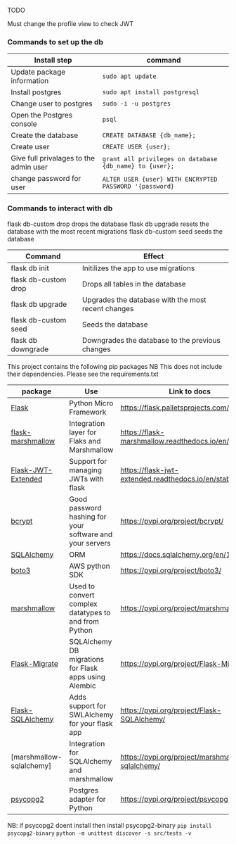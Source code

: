 TODO

Must change the profile view to check JWT

### Commands to set up the db

| Install step                           | command                                                 |
| -------------------------------------- | ------------------------------------------------------- |
| Update package information             | `sudo apt update`                                       |
| Install postgres                       | `sudo apt install postgresql`                           |
| Change user to postgres                | `sudo -i -u postgres`                                   |
| Open the Postgres console              | `psql`                                                  |
| Create the database                    | `CREATE DATABASE {db_name};`                            |
| Create user                            | `CREATE USER {user};`                                   |
| Give full privalages to the admin user | `grant all privileges on database {db_name} to {user};` |
| change password for user               | `ALTER USER {user} WITH ENCRYPTED PASSWORD '{password}` |

### Commands to interact with db

flask db-custom drop drops the database
flask db upgrade resets the database with the most recent migrations
flask db-custom seed seeds the database

| Command              | Effect                                             |
| -------------------- | -------------------------------------------------- |
| flask db init        | Initilizes the app to use migrations               |
| flask db-custom drop | Drops all tables in the database                   |
| flask db upgrade     | Upgrades the database with the most recent changes |
| flask db-custom seed | Seeds the database                                 |
| flask db downgrade   | Downgrades the database to the previous changes    |

This project contains the following pip packages
NB This does not include their dependencies. Please see the requirements.txt

| package                  | Use                                                      | Link to docs                                         |
| ------------------------ | -------------------------------------------------------- | ---------------------------------------------------- |
| [Flask]()                | Python Micro Framework                                   | https://flask.palletsprojects.com/en/1.1.x/          |
| [flask-marshmallow]()    | Integration layer for Flaks and Marshmallow              | https://flask-marshmallow.readthedocs.io/en/latest/  |
| [Flask-JWT-Extended]()   | Support for managing JWTs with flask                     | https://flask-jwt-extended.readthedocs.io/en/stable/ |
| [bcrypt]()               | Good password hashing for your software and your servers | https://pypi.org/project/bcrypt/                     |
| [SQLAlchemy]()           | ORM                                                      | https://docs.sqlalchemy.org/en/13/orm/               |
| [boto3]()                | AWS python SDK                                           | https://pypi.org/project/boto3/                      |
| [marshmallow]()          | Used to convert complex datatypes to and from Python     | https://pypi.org/project/marshmallow/                |
| [Flask-Migrate]()        | SQLAlchemy DB migrations for Flask apps using Alembic    | https://pypi.org/project/Flask-Migrate/              |
| [Flask-SQLAlchemy]()     | Adds support for SWLAlchemy for your flask app           | https://pypi.org/project/Flask-SQLAlchemy/           |
| [marshmallow-sqlalchemy] | Integration for SQLAlchemy and marshmallow               | https://pypi.org/project/marshmallow-sqlalchemy/     |
| [psycopg2]()             | Postgres adapter for Python                              | https://pypi.org/project/psycopg2/                   |

NB: if psycopg2 doent install then install psycopg2-binary `pip install psycopg2-binary`
`python -m unittest discover -s src/tests -v`
